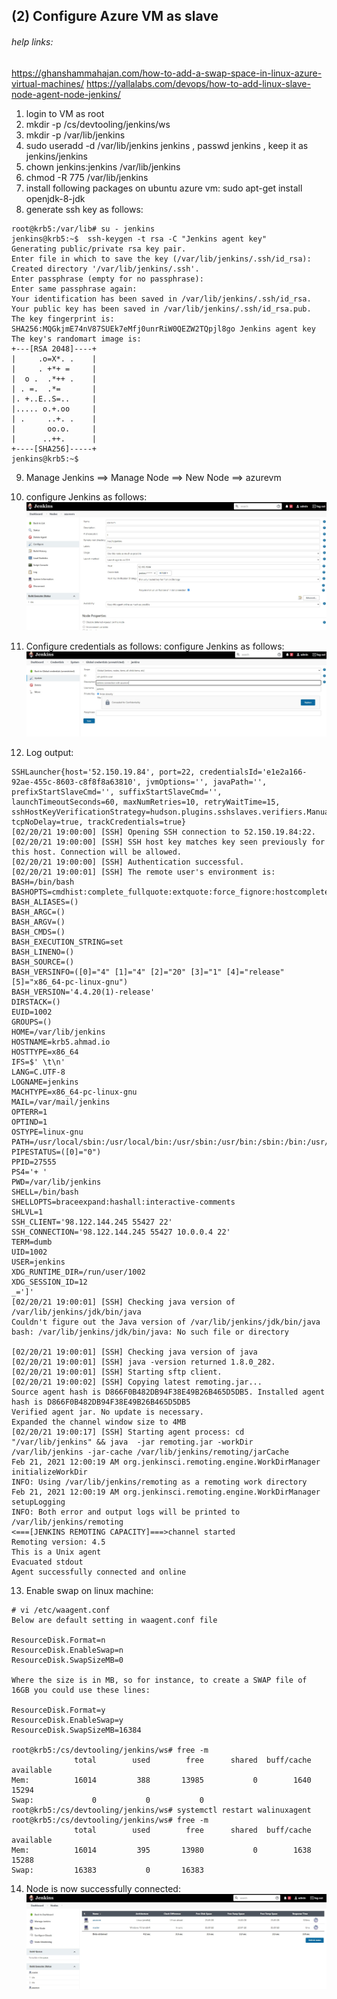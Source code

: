 ## (2) Configure Azure VM as slave

###### help links:  
https://ghanshammahajan.com/how-to-add-a-swap-space-in-linux-azure-virtual-machines/
https://yallalabs.com/devops/how-to-add-linux-slave-node-agent-node-jenkins/

1.  login to VM as root
2.  mkdir -p /cs/devtooling/jenkins/ws
3.  mkdir -p /var/lib/jenkins
4.  sudo useradd -d /var/lib/jenkins jenkins , passwd jenkins , keep it as jenkins/jenkins
5.  chown jenkins:jenkins /var/lib/jenkins
6.  chmod -R 775 /var/lib/jenkins
7.  install following packages on ubuntu azure vm: sudo apt-get install openjdk-8-jdk
8.  generate ssh key as follows: 

```
root@krb5:/var/lib# su - jenkins
jenkins@krb5:~$  ssh-keygen -t rsa -C "Jenkins agent key"
Generating public/private rsa key pair.
Enter file in which to save the key (/var/lib/jenkins/.ssh/id_rsa):
Created directory '/var/lib/jenkins/.ssh'.
Enter passphrase (empty for no passphrase):
Enter same passphrase again:
Your identification has been saved in /var/lib/jenkins/.ssh/id_rsa.
Your public key has been saved in /var/lib/jenkins/.ssh/id_rsa.pub.
The key fingerprint is:
SHA256:MQGkjmE74nV87SUEk7eMfj0unrRiW0QEZW2TQpjl8go Jenkins agent key
The key's randomart image is:
+---[RSA 2048]----+
|     .o=X*. .    |
|     . +*+ =     |
|  o .  .*++ .    |
| . =.  .*=       |
|. +..E..S=..     |
|..... o.+.oo     |
| .     ..+. .    |
|       oo.o.     |
|      ..++.      |
+----[SHA256]-----+
jenkins@krb5:~$

```

9.  Manage Jenkins ==> Manage Node ==> New Node ==> azurevm
10. configure Jenkins as follows: ![jenkins configuration](images/2.0.1_jenkins_nodes_configuration.jpg)
    
11. Configure credentials as follows: configure Jenkins as follows: ![jenkins credentials configuration](images/2.0.2_jenkins_nodes_credential.jpg)


12. Log output: 
```
SSHLauncher{host='52.150.19.84', port=22, credentialsId='e1e2a166-92ae-455c-8603-c8f8f8a63810', jvmOptions='', javaPath='', prefixStartSlaveCmd='', suffixStartSlaveCmd='', launchTimeoutSeconds=60, maxNumRetries=10, retryWaitTime=15, sshHostKeyVerificationStrategy=hudson.plugins.sshslaves.verifiers.ManuallyTrustedKeyVerificationStrategy, tcpNoDelay=true, trackCredentials=true}
[02/20/21 19:00:00] [SSH] Opening SSH connection to 52.150.19.84:22.
[02/20/21 19:00:00] [SSH] SSH host key matches key seen previously for this host. Connection will be allowed.
[02/20/21 19:00:00] [SSH] Authentication successful.
[02/20/21 19:00:01] [SSH] The remote user's environment is:
BASH=/bin/bash
BASHOPTS=cmdhist:complete_fullquote:extquote:force_fignore:hostcomplete:interactive_comments:progcomp:promptvars:sourcepath
BASH_ALIASES=()
BASH_ARGC=()
BASH_ARGV=()
BASH_CMDS=()
BASH_EXECUTION_STRING=set
BASH_LINENO=()
BASH_SOURCE=()
BASH_VERSINFO=([0]="4" [1]="4" [2]="20" [3]="1" [4]="release" [5]="x86_64-pc-linux-gnu")
BASH_VERSION='4.4.20(1)-release'
DIRSTACK=()
EUID=1002
GROUPS=()
HOME=/var/lib/jenkins
HOSTNAME=krb5.ahmad.io
HOSTTYPE=x86_64
IFS=$' \t\n'
LANG=C.UTF-8
LOGNAME=jenkins
MACHTYPE=x86_64-pc-linux-gnu
MAIL=/var/mail/jenkins
OPTERR=1
OPTIND=1
OSTYPE=linux-gnu
PATH=/usr/local/sbin:/usr/local/bin:/usr/sbin:/usr/bin:/sbin:/bin:/usr/games:/usr/local/games:/snap/bin
PIPESTATUS=([0]="0")
PPID=27555
PS4='+ '
PWD=/var/lib/jenkins
SHELL=/bin/bash
SHELLOPTS=braceexpand:hashall:interactive-comments
SHLVL=1
SSH_CLIENT='98.122.144.245 55427 22'
SSH_CONNECTION='98.122.144.245 55427 10.0.0.4 22'
TERM=dumb
UID=1002
USER=jenkins
XDG_RUNTIME_DIR=/run/user/1002
XDG_SESSION_ID=12
_=']'
[02/20/21 19:00:01] [SSH] Checking java version of /var/lib/jenkins/jdk/bin/java
Couldn't figure out the Java version of /var/lib/jenkins/jdk/bin/java
bash: /var/lib/jenkins/jdk/bin/java: No such file or directory

[02/20/21 19:00:01] [SSH] Checking java version of java
[02/20/21 19:00:01] [SSH] java -version returned 1.8.0_282.
[02/20/21 19:00:01] [SSH] Starting sftp client.
[02/20/21 19:00:02] [SSH] Copying latest remoting.jar...
Source agent hash is D866F0B482DB94F38E49B26B465D5DB5. Installed agent hash is D866F0B482DB94F38E49B26B465D5DB5
Verified agent jar. No update is necessary.
Expanded the channel window size to 4MB
[02/20/21 19:00:17] [SSH] Starting agent process: cd "/var/lib/jenkins" && java  -jar remoting.jar -workDir /var/lib/jenkins -jar-cache /var/lib/jenkins/remoting/jarCache
Feb 21, 2021 12:00:19 AM org.jenkinsci.remoting.engine.WorkDirManager initializeWorkDir
INFO: Using /var/lib/jenkins/remoting as a remoting work directory
Feb 21, 2021 12:00:19 AM org.jenkinsci.remoting.engine.WorkDirManager setupLogging
INFO: Both error and output logs will be printed to /var/lib/jenkins/remoting
<===[JENKINS REMOTING CAPACITY]===>channel started
Remoting version: 4.5
This is a Unix agent
Evacuated stdout
Agent successfully connected and online
```
13.  Enable swap on linux machine: 
```
# vi /etc/waagent.conf
Below are default setting in waagent.conf file

ResourceDisk.Format=n
ResourceDisk.EnableSwap=n
ResourceDisk.SwapSizeMB=0

Where the size is in MB, so for instance, to create a SWAP file of 16GB you could use these lines:

ResourceDisk.Format=y
ResourceDisk.EnableSwap=y
ResourceDisk.SwapSizeMB=16384

root@krb5:/cs/devtooling/jenkins/ws# free -m
              total        used        free      shared  buff/cache   available
Mem:          16014         388       13985           0        1640       15294
Swap:             0           0           0
root@krb5:/cs/devtooling/jenkins/ws# systemctl restart walinuxagent
root@krb5:/cs/devtooling/jenkins/ws# free -m
              total        used        free      shared  buff/cache   available
Mem:          16014         395       13980           0        1638       15288
Swap:         16383           0       16383

```
14. Node is now successfully connected: ![jenkins node successfully connected](images/2.0.3_jenkins_node_successfully_connected.jpg)
